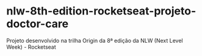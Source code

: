 # nlw-8th-edition-rocketseat-projeto-doctor-care
Projeto desenvolvido na trilha Origin da 8ª edição da NLW (Next Level Week)  - Rocketseat
